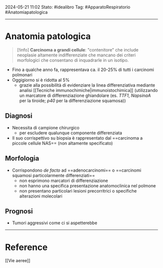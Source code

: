 2024-05-21 11:02
Stato: #idealibro 
Tag: #ApparatoRespiratorio #Anatomiapatologica 

---
# Anatomia patologica
>[!info]
> **Carcinoma a grandi cellule**: "contenitore" che include neoplasie altamente indifferenziate che mancano dei criteri morfologici che consentano di inquadrarle in un isotipo.
- Fino a qualche anno fa, rappresentava ca. il 20-25% di tutti i carcinomi polmonari
- Oggigiorno si è ridotta al 5%
	- grazie alla possibilità di evidenziare la linea differenziativa mediante analisi [[Tecniche immunochimiche|immunoistochimica]] (utilizzando un marcatore di differenziazione ghiandolare (es. *TTF1*, *NapsinaA* per la tiroide; *p40* per la differenziazione squamosa))
## Diagnosi
- Necessita di campione chirurgico
	- per escludere qualunque componente differenziata
- Il suo corrispettivo su biopsia è rappresentato dal ==carcinoma a piccole cellule NAS== (non altamente specificato)
## Morfologia
- Corrispondono *de facto* ad ==adenocarcinomi== o ==carcinomi squamosi particolarmente differenziati==
	- non esprimono marcatori di differenziazione
	- non hanno una specifica presentazione anatomoclinica nel polmone
	- non presentano particolari lesioni precorritrici o specifiche alterazioni molecolari
## Prognosi
- Tumori aggressivi come ci si aspetterebbe






---
# Reference
[[Vie aeree]]